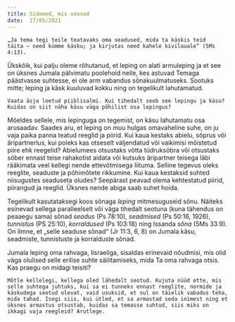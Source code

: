 ```yaml
---
title: Sidemed, mis seovad  
date:  17/05/2021  
---
```


`„Ja tema tegi teile teatavaks oma seadused, mida ta käskis teid täita – need kümme käsku; ja kirjutas need kahele kivilauale“ (5Ms 4:13).`

Ükskõik, kui palju oleme rõhutanud, et leping on alati armuleping ja et see on üksnes Jumala pälvimatu poolehoid neile, kes astuvad Temaga päästvasse suhtesse, ei ole arm vabandus sõnakuulmatuseks. Sootuks mitte; leping ja käsk kuuluvad kokku ning on tegelikult lahutamatud.

`Vaata äsja loetud piiblisalmi. Kui tihedalt seob see lepingu ja käsu? Kuidas on siit näha käsu väga põhilist osa lepingus?`

Mõeldes sellele, mis lepinguga on tegemist, on käsu lahutamatu osa arusaadav. Saades aru, et leping on muu hulgas omavaheline suhe, on ju vaja paika panna teatud reeglid ja piirid. Kui kaua kestaks abielu, sõprus või äripartnerlus, kui poleks kas otseselt väljendatud või vaikimisi mõistetud piire ehk reegelid? Abielumees otsustaks võtta tüdruksõbra või otsustaks sõber ennast teise rahakotist aidata või kutsuks äripartner teisega läbi rääkimata veel kellegi nende ettevõtmisega liituma. Selline tegevus oleks reeglite, seaduste ja põhimõtete rikkumine. Kui kaua kestaksid suhted niisugustes seaduseta oludes? Seepärast peavad olema kehtestatud piirid, piirangud ja reeglid. Üksnes nende abiga saab suhet hoida.

Tegelikult kasutataksegi koos sõnaga _leping_ mitmesuguseid sõnu. Näiteks esinevad sellega paralleelselt või väga tihedalt seotuna (kuna tähendus on peaaegu sama) sõnad _seadus_ (Ps 78:10), _seadmised_ (Ps 50:16, 1926), _tunnistus_ (PS 25:10), _korraldused_ (Ps 103:18) ning Issanda _sõna_ (5Ms 33:9). On ilmne, et „selle seaduse sõnad“ (Jr 11:3, 6, 8) on Jumala käsu, seadmiste, tunnistuste ja korralduste sõnad.

Jumala leping oma rahvaga, Iisraeliga, sisaldas erinevaid nõudmisi, mis olid väga olulised selle erilise suhte säilitamiseks, mida Ta oma rahvaga otsis. Kas praegu on midagi teisiti?

`Mõtle kellelegi, kellega oled lähedalt seotud. Kujuta nüüd ette, mis selle suhtega juhtuks, kui sa ei tunneks ennast reeglite, normide ja käskudega seotud olevat, vaid usuksid, et sul on täielik vabadus teha, mida tahad. Isegi siis, kui ütled, et sa armastad seda inimest ning et üksnes armastus otsustab, kuidas sa temasse suhtud, siis miks on ikkagi vaja reegleid? Arutlege.`